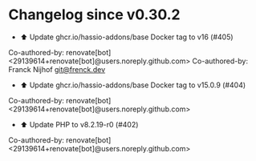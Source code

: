 # Changelog since v0.30.2
- ⬆️ Update ghcr.io/hassio-addons/base Docker tag to v16 (#405)

Co-authored-by: renovate[bot] <29139614+renovate[bot]@users.noreply.github.com>
Co-authored-by: Franck Nijhof <git@frenck.dev> 
- ⬆️ Update ghcr.io/hassio-addons/base Docker tag to v15.0.9 (#404)

Co-authored-by: renovate[bot] <29139614+renovate[bot]@users.noreply.github.com> 
- ⬆️ Update PHP to v8.2.19-r0 (#402)

Co-authored-by: renovate[bot] <29139614+renovate[bot]@users.noreply.github.com> 
